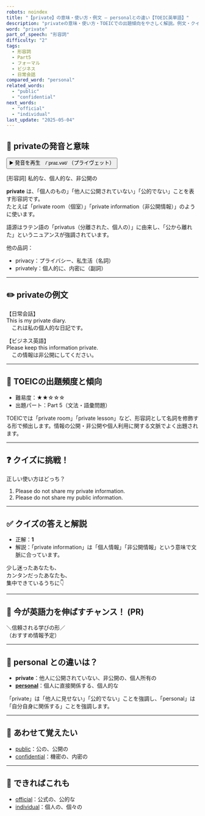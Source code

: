 ```yaml
---
robots: noindex
title: "【private】の意味・使い方・例文 ― personalとの違い【TOEIC英単語】"
description: "privateの意味・使い方・TOEICでの出題傾向をやさしく解説。例文・クイズ付きでpersonalとの違いもわかりやすく学べます。"
word: "private"
part_of_speech: "形容詞"
difficulty: "2"
tags:
  - 形容詞
  - Part5
  - フォーマル
  - ビジネス
  - 日常会話
compared_word: "personal"
related_words:
  - "public"
  - "confidential"
next_words:
  - "official"
  - "individual"
last_update: "2025-05-04"
---
```


## 🔰 privateの発音と意味

<button class="play-audio" onclick="playTTS('private')">
  <span class="play-audio-main">
    ▶️ 発音を再生　/ˈpraɪ.vət/
  </span>
  <span class="play-audio-sub">
    （プライヴェット）
  </span>
</button>

[形容詞] 私的な、個人的な、非公開の

**private** は、「個人のもの」「他人に公開されていない」「公的でない」ことを表す形容詞です。  
たとえば「private room（個室）」「private information（非公開情報）」のように使います。

語源はラテン語の「privatus（分離された、個人の）」に由来し、「公から離れた」というニュアンスが強調されています。

他の品詞：  
- privacy：プライバシー、私生活（名詞）
- privately：個人的に、内密に（副詞）

---

## ✏️ privateの例文

【日常会話】  
This is my private diary.  
　これは私の個人的な日記です。

【ビジネス英語】  
Please keep this information private.  
　この情報は非公開にしてください。

---

## 🎯 TOEICの出題頻度と傾向

- 難易度：★★☆☆☆
- 出題パート：Part 5（文法・語彙問題）

TOEICでは「private room」「private lesson」など、形容詞として名詞を修飾する形で頻出します。情報の公開・非公開や個人利用に関する文脈でよく出題されます。

---

## ❓ クイズに挑戦！

正しい使い方はどっち？

1. Please do not share my private information.  
2. Please do not share my public information.

---

## ✅ クイズの答えと解説

- 正解：**1**
- 解説：「private information」は「個人情報」「非公開情報」という意味で文脈に合っています。

少し迷ったあなたも、  
カンタンだったあなたも、  
集中できているうちに👇️

---

## 🚀 今が英語力を伸ばすチャンス！ (PR)

<div class="info-center">
＼信頼される学びの形／<br>  
（おすすめ情報予定）
</div>

---

## 🤔  personal との違いは？

- **private**：他人に公開されていない、非公開の、個人所有の
- **[personal](/word/personal)**：個人に直接関係する、個人的な

「private」は「他人に見せない」「公的でない」ことを強調し、「personal」は「自分自身に関係する」ことを強調します。

---

## 🧩 あわせて覚えたい

- [public](/word/public)：公の、公開の
- [confidential](/word/confidential)：機密の、内密の

---

## 📖 できればこれも

- [official](/word/official)：公式の、公的な
- [individual](/word/individual)：個人の、個々の

<!-- cvid: aid38_bid44 -->
